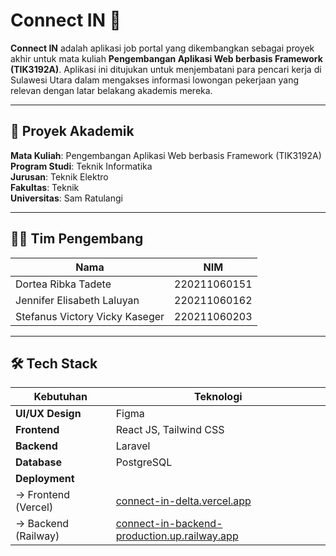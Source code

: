 # Connect IN 💼

**Connect IN** adalah aplikasi job portal yang dikembangkan sebagai proyek akhir untuk mata kuliah **Pengembangan Aplikasi Web berbasis Framework (TIK3192A)**. Aplikasi ini ditujukan untuk menjembatani para pencari kerja di Sulawesi Utara dalam mengakses informasi lowongan pekerjaan yang relevan dengan latar belakang akademis mereka.

---

## 📘 Proyek Akademik
**Mata Kuliah**: Pengembangan Aplikasi Web berbasis Framework (TIK3192A)  
**Program Studi**: Teknik Informatika  
**Jurusan**: Teknik Elektro  
**Fakultas**: Teknik  
**Universitas**: Sam Ratulangi  

---

## 👨‍💻 Tim Pengembang

| Nama | NIM |
|------|-----|
| Dortea Ribka Tadete | 220211060151 |
| Jennifer Elisabeth Laluyan | 220211060162 |
| Stefanus Victory Vicky Kaseger | 220211060203 |

---

## 🛠️ Tech Stack

| Kebutuhan | Teknologi |
|-----------|-----------|
| **UI/UX Design** | Figma |
| **Frontend** | React JS, Tailwind CSS |
| **Backend** | Laravel |
| **Database** | PostgreSQL |
| **Deployment** | 
| → Frontend (Vercel) | [connect-in-delta.vercel.app](https://connect-in-delta.vercel.app/)  
| → Backend (Railway) | [connect-in-backend-production.up.railway.app](https://connect-in-backend-production.up.railway.app/) |
